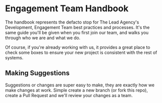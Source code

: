 # Engagement Team Handbook

The handbook represents the defacto stop for The Lead Agency's Development, Engagement Team best practices and processes. It's the same guide you'll be given when you first join our team, and walks you through who we are and what we do.

Of course, if you're already working with us, it provides a great place to check some boxes to ensure your new project is consistent with the rest of systems.

## Making Suggestions

Suggestions or changes are super easy to make, they are exactly how we make changes at work. Simple create a new branch (or fork this repo), create a Pull Request and we'll review your changes as a team.